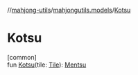 //[mahjong-utils](../../index.md)/[mahjongutils.models](index.md)/[Kotsu](-kotsu.md)

# Kotsu

[common]\
fun [Kotsu](-kotsu.md)(tile: [Tile](-tile/index.md)): [Mentsu](-mentsu/index.md)

